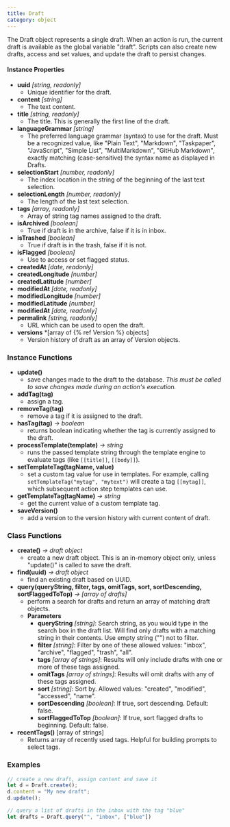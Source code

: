 ```yaml
---
title: Draft
category: object
---
```


The Draft object represents a single draft.  When an action is run, the current draft is available as the global variable "draft".  Scripts can also create new drafts, access and set values, and update the draft to persist changes.

#### Instance Properties

- **uuid** *[string, readonly]*
  - Unique identifier for the draft.
- **content** *[string]*
  - The text content.
- **title** *[string, readonly]*
  - The title. This is generally the first line of the draft.
- **languageGrammar** *[string]*
  - The preferred language grammar (syntax) to use for the draft. Must be a recognized value, like "Plain Text", "Markdown", "Taskpaper", "JavaScript", "Simple List", "MultiMarkdown", "GitHub Markdown", exactly matching (case-sensitive) the syntax name as displayed in Drafts.
- **selectionStart** *[number, readonly]*
  - The index location in the string of the beginning of the last text selection.
- **selectionLength** *[number, readonly]*
  - The length of the last text selection.
- **tags** *[array, readonly]*
  - Array of string tag names assigned to the draft.
- **isArchived** *[boolean]*
  - True if draft is in the archive, false if it is in inbox.
- **isTrashed** *[boolean]*
  - True if draft is in the trash, false if it is not.
- **isFlagged** *[boolean]*
  - Use to access or set flagged status.
- **createdAt** *[date, readonly]*
- **createdLongitude** *[number]*
- **createdLatitude** *[number]*
- **modifiedAt** *[date, readonly]*
- **modifiedLongitude** *[number]*
- **modifiedLatitude** *[number]*
- **modifiedAt** *[date, readonly]*
- **permalink** *[string, readonly]*
  - URL which can be used to open the draft.
- **versions** *[array of {% ref Version %} objects]
  - Version history of draft as an array of Version objects.

### Instance Functions

- **update()**
  - save changes made to the draft to the database. _This must be called to save changes made during an action's execution._
- **addTag(tag)**
  - assign a tag.
- **removeTag(tag)**
  - remove a tag if it is assigned to the draft.
- **hasTag(tag)** *-> boolean*
  - returns boolean indicating whether the tag is currently assigned to the draft.
- **processTemplate(template)** *-> string*
  - runs the passed template string through the template engine to evaluate tags (like `[[title]]`, `[[body]]`). 
- **setTemplateTag(tagName, value)**
  - set a custom tag value for use in templates. For example, calling `setTemplateTag("mytag", "mytext")` will create a tag `[[mytag]]`, which subsequent action step templates can use.
- **getTemplateTag(tagName)** *-> string*
  - get the current value of a custom template tag.
- **saveVersion()**
  - add a version to the version history with current content of draft.

### Class Functions

- **create()** *-> draft object*
  - create a new draft object. This is an in-memory object only, unless "update()" is called to save the draft.
- **find(uuid)** *-> draft object*
  - find an existing draft based on UUID.
- **query(queryString, filter, tags, omitTags, sort, sortDescending, sortFlaggedToTop)** *-> [array of drafts]*
  - perform a search for drafts and return an array of matching draft objects.
  - **Parameters**
    - **queryString** _[string]_: Search string, as you would type in the search box in the draft list. Will find only drafts with a matching string in their contents. Use empty string ("") not to filter.
    - **filter** _[string]_: Filter by one of these allowed values: "inbox", "archive", "flagged", "trash", "all".
    - **tags** _[array of strings]_: Results will only include drafts with one or more of these tags assigned.
    - **omitTags** _[array of strings]_: Results will omit drafts with any of these tags assigned.
    - **sort** _[string]_: Sort by. Allowed values: "created", "modified", "accessed", "name".
    - **sortDescending** _[boolean]_: If true, sort descending. Default: false.
    - **sortFlaggedToTop** _[boolean]_: If true, sort flagged drafts to beginning. Default: false.
- **recentTags()** [array of strings]
  - Returns array of recently used tags. Helpful for building prompts to select tags.

### Examples

```javascript
// create a new draft, assign content and save it
let d = Draft.create();
d.content = "My new draft";
d.update();

// query a list of drafts in the inbox with the tag "blue"
let drafts = Draft.query("", "inbox", ["blue"])
```
